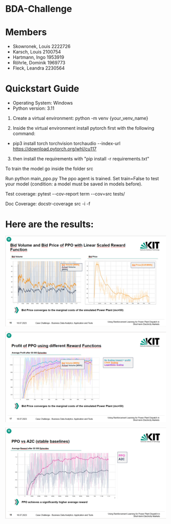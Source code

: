 # BDA-Challenge 

# Members
- Skowronek, Louis 2222726
- Karsch, Louis 2100754
- Hartmann, Ingo 1953919
- Röhrle, Dominik 1969773
- Fleck, Leandra 2230564

# Quickstart Guide
- Operating System: Windows
- Python version: 3.11

1. Create a virtual environment: python -m venv {your_venv_name}

2. Inside the virtual environment install pytorch first with the following command:
- pip3 install torch torchvision torchaudio --index-url https://download.pytorch.org/whl/cu117
3. then install the requirements with "pip install -r requirements.txt"

To train the model go inside the folder src

Run python main_ppo.py
The ppo agent is trained. Set train=False to test your model (condition: a model must be saved in models before).

Test coverage: pytest --cov-report term --cov=src tests/

Doc Coverage: docstr-coverage src -i -f


# Here are the results:

![image.png](./images/image1.png)


![image-1.png](./images/image2.png)


![image-2.png](./images/image3.png)

